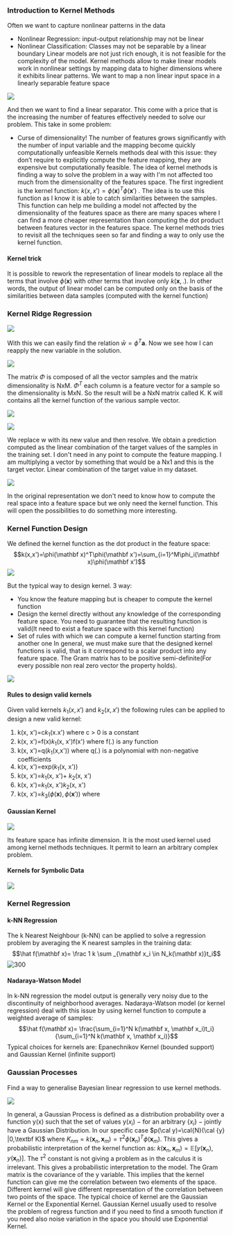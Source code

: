 ### Introduction to Kernel Methods
Often we want to capture nonlinear patterns in the data
- Nonlinear Regression: input-output relationship may not be linear
- Nonlinear Classification: Classes may not be separable by a linear boundary
Linear models are not just rich enough, it is not feasible for the complexity of the model. Kernel methods allow to make linear models work in nonlinear settings by mapping data to higher dimensions where it exhibits linear patterns.
We want to map a non linear input space in a linearly separable feature space

![](https://i.imgur.com/vauQSGa.png)

And then we want to find a linear separator. This come with a price that is the increasing the number of features effectively needed to solve our problem.
This take in some problem:
- Curse of dimensionality! The number of features grows significantly with the number of input variable and the mapping become quickly computationally unfeasible
Kernels methods deal with this issue: they don’t require to explicitly compute the feature mapping, they are expensive but computationally feasible. The idea of kernel methods is finding a way to solve the problem in a way with I'm not affected too much from the dimensionality of the features space.
The first ingredient is the kernel function: $k(x,x')=\phi(\mathbf x)^T\phi(\mathbf x')$ . The idea is to use this function as I know it is able to catch similarities between the samples. This function can help me building a model not affected by the dimensionality of the features space as there are many spaces where I can find a more cheaper representation than computing the dot product between features vector in the features space. The kernel methods tries to revisit all the techniques seen so far and finding a way to only use the kernel function.
#### Kernel trick
It is possible to rework the representation of linear models to replace all the 
terms that involve $\phi(\mathbf x)$ with other terms that involve only $k(\mathbf x, .)$. 
In other words, the output of linear model can be computed only on the basis of the similarities between data samples (computed with the kernel function)
### Kernel Ridge Regression

![](https://i.imgur.com/jfTUeG2.png)

With this we can easily find the relation $\bar w=\phi^T\mathbf a$. Now we see how I can reapply the new variable in the solution. 

![](https://i.imgur.com/UQDn7Ne.png)

The matrix $\Phi$ is composed of all the vector samples and the matrix dimensionality is NxM. $\Phi^T$ each column is a feature vector for a sample so the dimensionality is MxN. So the result will be a NxN matrix called K. K will contains all the kernel function of the various sample vector.   

![](https://i.imgur.com/w48ChEx.png)

![](https://i.imgur.com/yBfymtA.png)

We replace w with its new value and then resolve. We obtain a prediction computed as the linear combination of the target values of the samples in the training set. I don't need in any point to compute the feature mapping. I am multiplying a vector by something that would be a Nx1 and this is the target vector. Linear combination of the target value in my dataset. 

![](https://i.imgur.com/pZzDgTR.png)

In the original representation we don't need to know how to compute the real space into a feature space but we only need the kernel function. This will open the possibilities to do something more interesting. 
### Kernel Function Design
We defined the kernel function as the dot product in the feature space:
$$k(x,x')=\phi(\mathbf x)^T\phi(\mathbf x')=\sum_{i=1}^M\phi_i(\mathbf x)\phi(\mathbf x')$$ ![](https://i.imgur.com/y6fvWNb.png)

But the typical way to design kernel. 3 way:
- You know the feature mapping but is cheaper to compute the kernel function
- Design the kernel directly without any knowledge of the corresponding feature space. You need to guarantee that the resulting function is valid(It need to exist a feature space with this kernel function)
- Set of rules with which we can compute a kernel function starting from another one
In general, we must make sure that the designed kernel functions is valid, that is it correspond to a scalar product into any feature space. The Gram matrix has to be positive semi-definite(For every possible non real zero vector the property holds).

![](https://i.imgur.com/BorQxGJ.png)

#### Rules to design valid kernels
Given valid kernels $k_1(x,x')$ and $k_2(x,x')$ the following rules can be applied to design a new valid kernel:
1. k(x, x')=c$k_1$(x.x') where c > 0 is a constant
2. k(x, x')=f(x)$k_1$(x, x')f(x') where f(.) is any function
3. k(x, x')=q($k_1$(x,x')) where q(.) is a polynomial with non-negative coefficients
4. k(x, x')=exp($k_1$(x, x'))
5. k(x, x')=$k_1$(x, x')+ $k_2$(x, x')
6. k(x, x')=$k_1$(x, x')$k_2$(x, x')
7. k(x, x')=$k_3(\phi(\mathbf x), \phi(\mathbf x'))$ where 
#### Gaussian Kernel

![](https://i.imgur.com/ycEBn5h.png)

Its feature space has infinite dimension. It is the most used kernel used among kernel methods techniques. It permit to learn an arbitrary complex problem.

#### Kernels for Symbolic Data

![](https://i.imgur.com/RS2Bzap.png)

### Kernel Regression
#### k-NN Regression
The k Nearest Neighbour (k-NN) can be applied to solve a regression problem by averaging the K nearest samples in the training data:
$$\hat f(\mathbf x)= \frac 1 k \sum _{\mathbf x_i \in N_k(\mathbf x)}t_i$$
![300](https://i.imgur.com/u3IUI69.png)

#### Nadaraya-Watson Model
In k-NN regression the model output is generally very noisy due to the discontinuity of neighborhood averages. Nadaraya-Watson model (or kernel regression) deal with this issue by using kernel function to compute a weighted average of samples:
$$\hat f(\mathbf x)= \frac{\sum_{i=1}^N k(\mathbf x, \mathbf x_i)t_i}{\sum_{i=1}^N k(\mathbf x, \mathbf x_i)}$$
Typical choices for kernels are: Epanechnikov Kernel (bounded support) and Gaussian Kernel (infinite support)
### Gaussian Processes
Find a way to generalise Bayesian linear regression to use kernel methods.

![](https://i.imgur.com/DewkN0z.png)

In general, a Gaussian Process is defined as a distribution probability over a 
function y(x) such that the set of values y($x_i$) − for an arbitrary {$x_i$} − jointly have 
a Gaussian Distribution. In our specific case $p(\cal y)=\cal{N}(\cal {y} |0,\textbf K)$   where $K_{nm}=k(\mathbf x_n,\mathbf x_m)= \tau^2\phi(\mathbf x_n)^T\phi(\mathbf x_m)$. This gives a probabilistic interpretation of the kernel function as: $k(\mathbf x_n, \mathbf x_m)= \mathbb E[y(\mathbf x_n), y(\mathbf x_n)]$. The $\tau^2$ constant is not giving a problem as in the calculus it is irrelevant. This gives a probabilistic interpretation to the model. The Gram matrix is the covariance of the y variable. This implies that the kernel function can give me the correlation between two elements of the space. Different kernel will give different representation of the correlation between two points of the space.
The typical choice of kernel are the Gaussian Kernel or the Exponential Kernel. Gaussian Kernel usually used to resolve the problem of regress function and if you need to find a smooth function if you need also noise variation in the space you should use Exponential Kernel.
